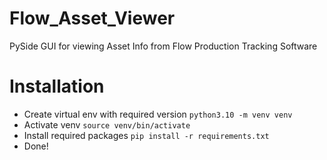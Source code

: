 # Flow_Asset_Viewer
PySide GUI for viewing Asset Info from Flow Production Tracking Software

# Installation
- Create virtual env with required version  `python3.10 -m venv venv`
- Activate venv `source venv/bin/activate`
- Install required packages `pip install -r requirements.txt`
- Done!
